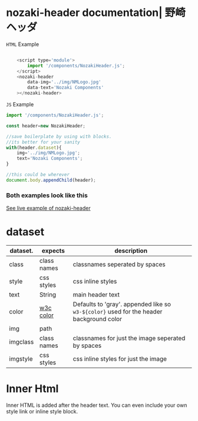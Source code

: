 # nozaki-header documentation| 野崎ヘッダ

`HTML` Example

```js

    <script type='module'>
        import '/components/NozakiHeader.js';
    </script>
    <nozaki-header
        data-img='../img/NMLogo.jpg'
        data-text='Nozaki Components'
    ></nozaki-header>

```

`JS` Example

```js
import '/components/NozakiHeader.js';

const header=new NozakiHeader;

//save boilerplate by using with blocks.
//its better for your sanity
with(header.dataset){
    img='../img/NMLogo.jpg';
    text='Nozaki Components';
}

//this could be wherever
document.body.appendChild(header);

```

### Both examples look like this
[See live example of nozaki-header](http://nozaki.ninja/example/nozaki-header.html)

# dataset

|dataset.|expects|description|
|-|-|-|
|class|class names|classnames seperated by spaces|these are appended to the actual components class attribute|
|style|css styles|css inline styles|these are appended to the actual components style attribute|
|text|String|main header text|
|color|[w3c color](https://www.w3schools.com/w3css/w3css_colors.asp)| Defaults to 'gray'. appended like so `w3-${color}` used for the header background color|
|img|path||
|imgclass|class names|classnames for just the image seperated by spaces|
|imgstyle|css styles|css inline styles for just the image|

# Inner Html

Inner HTML is added after the header text. You can even include your own style link or inline style block.
